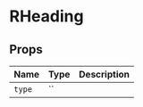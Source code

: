 <!-- generated by doc script, do not edit -->

# RHeading




## Props

| Name | Type | Description |
|-|-|-|
| `type` | `` |  |







<!-- ## Example -->